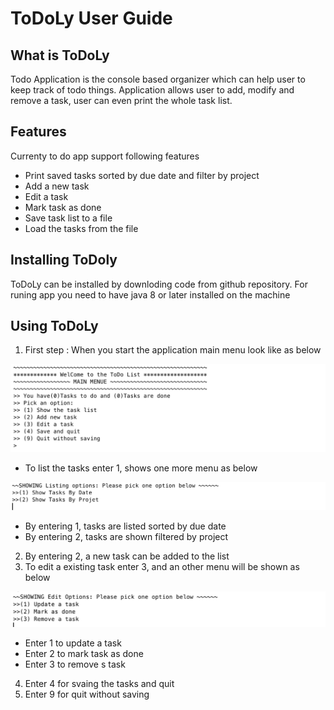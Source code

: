 # ToDoLy User Guide
## What is ToDoLy
Todo Application is the console based organizer which can help user to keep track of todo things. Application allows user to 
add, modify and remove a task, user can even print the whole task list.
## Features
Currenty to do app support following features
+ Print saved tasks sorted by due date and filter by project
+ Add a new task
+ Edit a task
+ Mark task as done
+ Save task list to a file
+ Load the tasks from the file

## Installing ToDoly
ToDoLy can be installed by downloding code from github repository. For runing app you need to have java 8 or later installed on the machine
## Using ToDoLy
1. First step : When you start the application main menu look like as below

![alt text](https://github.com/Shabes11/Todo_Application/blob/master/main_menu1.png "Main Menu")
- To list the tasks enter 1, shows one more menu as below

![alt text](https://github.com/Shabes11/Todo_Application/blob/master/sub_menu1.png)
- By entering 1, tasks are listed sorted by due date 
- By entering 2, tasks are shown filtered by project
2. By entering 2, a new task can be added to the list
3. To edit a existing task enter 3, and an other menu will be shown as below

![alt text](https://github.com/Shabes11/Todo_Application/blob/master/sub_menu2.png)
- Enter 1 to update a task
- Enter 2 to mark task as done
- Enter 3 to remove s task
4. Enter 4 for svaing the tasks and quit
5. Enter 9 for quit without saving
